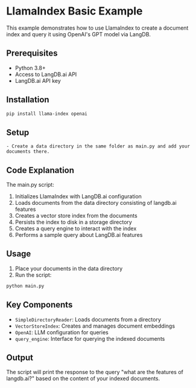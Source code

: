 # LlamaIndex Basic Example
This example demonstrates how to use LlamaIndex to create a document index and query it using OpenAI's GPT model via LangDB.

## Prerequisites
- Python 3.8+
- Access to LangDB.ai API
- LangDB.ai API key

## Installation
```bash
pip install llama-index openai
```
## Setup
    - Create a data directory in the same folder as main.py and add your documents there.

## Code Explanation
The main.py script:

1. Initializes LlamaIndex with LangDB.ai configuration
2. Loads documents from the data directory consisting of langdb.ai features
3. Creates a vector store index from the documents
4. Persists the index to disk in a storage directory
5. Creates a query engine to interact with the index
6. Performs a sample query about LangDB.ai features

## Usage
1. Place your documents in the data directory
2. Run the script:
```bash
python main.py
```

## Key Components
- `SimpleDirectoryReader`: Loads documents from a directory
- `VectorStoreIndex`: Creates and manages document embeddings
- `OpenAI`: LLM configuration for queries
- `query_engine`: Interface for querying the indexed documents

## Output
The script will print the response to the query "what are the features of langdb.ai?" based on the content of your indexed documents.
